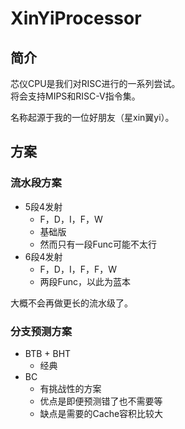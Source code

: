 # XinYiProcessor

## 简介

芯仪CPU是我们对RISC进行的一系列尝试。  
将会支持MIPS和RISC-V指令集。  

名称起源于我的一位好朋友（星xin翼yi）。

## 方案

### 流水段方案

- 5段4发射
    - F，D，I，F，W
    - 基础版
    - 然而只有一段Func可能不太行
- 6段4发射
    - F，D，I，F，F，W
    - 两段Func，以此为蓝本

大概不会再做更长的流水级了。

### 分支预测方案

- BTB + BHT
    - 经典
- BC
    - 有挑战性的方案
    - 优点是即便预测错了也不需要等
    - 缺点是需要的Cache容积比较大
